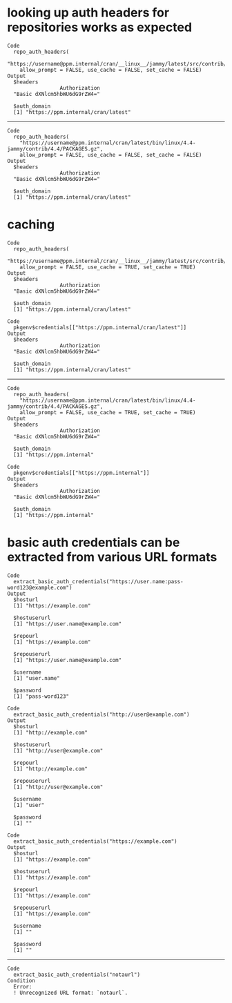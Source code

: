 # looking up auth headers for repositories works as expected

    Code
      repo_auth_headers(
        "https://username@ppm.internal/cran/__linux__/jammy/latest/src/contrib/PACKAGES.gz",
        allow_prompt = FALSE, use_cache = FALSE, set_cache = FALSE)
    Output
      $headers
                     Authorization 
      "Basic dXNlcm5hbWU6dG9rZW4=" 
      
      $auth_domain
      [1] "https://ppm.internal/cran/latest"
      

---

    Code
      repo_auth_headers(
        "https://username@ppm.internal/cran/latest/bin/linux/4.4-jammy/contrib/4.4/PACKAGES.gz",
        allow_prompt = FALSE, use_cache = FALSE, set_cache = FALSE)
    Output
      $headers
                     Authorization 
      "Basic dXNlcm5hbWU6dG9rZW4=" 
      
      $auth_domain
      [1] "https://ppm.internal/cran/latest"
      

# caching

    Code
      repo_auth_headers(
        "https://username@ppm.internal/cran/__linux__/jammy/latest/src/contrib/PACKAGES.gz",
        allow_prompt = FALSE, use_cache = TRUE, set_cache = TRUE)
    Output
      $headers
                     Authorization 
      "Basic dXNlcm5hbWU6dG9rZW4=" 
      
      $auth_domain
      [1] "https://ppm.internal/cran/latest"
      
    Code
      pkgenv$credentials[["https://ppm.internal/cran/latest"]]
    Output
      $headers
                     Authorization 
      "Basic dXNlcm5hbWU6dG9rZW4=" 
      
      $auth_domain
      [1] "https://ppm.internal/cran/latest"
      

---

    Code
      repo_auth_headers(
        "https://username@ppm.internal/cran/latest/bin/linux/4.4-jammy/contrib/4.4/PACKAGES.gz",
        allow_prompt = FALSE, use_cache = TRUE, set_cache = TRUE)
    Output
      $headers
                     Authorization 
      "Basic dXNlcm5hbWU6dG9rZW4=" 
      
      $auth_domain
      [1] "https://ppm.internal"
      
    Code
      pkgenv$credentials[["https://ppm.internal"]]
    Output
      $headers
                     Authorization 
      "Basic dXNlcm5hbWU6dG9rZW4=" 
      
      $auth_domain
      [1] "https://ppm.internal"
      

# basic auth credentials can be extracted from various URL formats

    Code
      extract_basic_auth_credentials("https://user.name:pass-word123@example.com")
    Output
      $hosturl
      [1] "https://example.com"
      
      $hostuserurl
      [1] "https://user.name@example.com"
      
      $repourl
      [1] "https://example.com"
      
      $repouserurl
      [1] "https://user.name@example.com"
      
      $username
      [1] "user.name"
      
      $password
      [1] "pass-word123"
      
    Code
      extract_basic_auth_credentials("http://user@example.com")
    Output
      $hosturl
      [1] "http://example.com"
      
      $hostuserurl
      [1] "http://user@example.com"
      
      $repourl
      [1] "http://example.com"
      
      $repouserurl
      [1] "http://user@example.com"
      
      $username
      [1] "user"
      
      $password
      [1] ""
      
    Code
      extract_basic_auth_credentials("https://example.com")
    Output
      $hosturl
      [1] "https://example.com"
      
      $hostuserurl
      [1] "https://example.com"
      
      $repourl
      [1] "https://example.com"
      
      $repouserurl
      [1] "https://example.com"
      
      $username
      [1] ""
      
      $password
      [1] ""
      

---

    Code
      extract_basic_auth_credentials("notaurl")
    Condition
      Error:
      ! Unrecognized URL format: `notaurl`.

